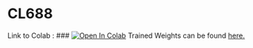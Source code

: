 # CL688

Link to Colab : ###     [![Open In Colab](https://colab.research.google.com/assets/colab-badge.svg)](https://colab.research.google.com/drive/13hG5Ss23QfqkC1DTBQEIsuc7mTj3MIrT?usp=sharing)
Trained Weights can be found [here.](https://drive.google.com/drive/folders/1BMkTN00Ip2HnmmwhThCZpdPSlJR8fznw?usp=drive_link)

